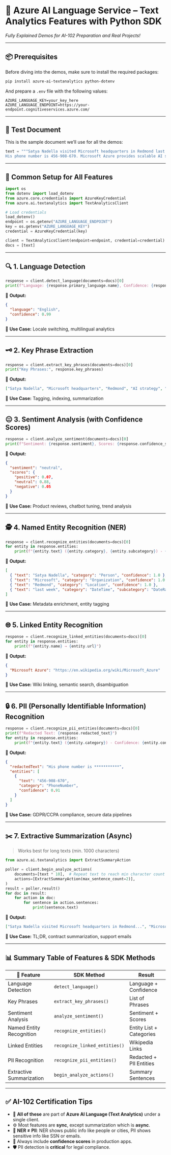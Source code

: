 # 🧠 Azure AI Language Service – Text Analytics Features with Python SDK

_Fully Explained Demos for AI-102 Preparation and Real Projects!_

---

## 📦 Prerequisites

Before diving into the demos, make sure to install the required packages:

```bash
pip install azure-ai-textanalytics python-dotenv
```

And prepare a `.env` file with the following values:

```env
AZURE_LANGUAGE_KEY=your_key_here
AZURE_LANGUAGE_ENDPOINT=https://your-endpoint.cognitiveservices.azure.com/
```

---

## 🧪 Test Document

This is the sample document we’ll use for all the demos:

```python
text = """Satya Nadella visited Microsoft headquarters in Redmond last week to discuss future AI strategy.
His phone number is 456-908-670. Microsoft Azure provides scalable AI services."""
```

---

## 🧰 Common Setup for All Features

```python
import os
from dotenv import load_dotenv
from azure.core.credentials import AzureKeyCredential
from azure.ai.textanalytics import TextAnalyticsClient

# Load credentials
load_dotenv()
endpoint = os.getenv("AZURE_LANGUAGE_ENDPOINT")
key = os.getenv("AZURE_LANGUAGE_KEY")
credential = AzureKeyCredential(key)

client = TextAnalyticsClient(endpoint=endpoint, credential=credential)
docs = [text]
```

---

## 🔍 1. Language Detection

```python
response = client.detect_language(documents=docs)[0]
print(f"Language: {response.primary_language.name}, Confidence: {response.primary_language.confidence_score}")
```

🧾 **Output:**

```json
{
  "language": "English",
  "confidence": 0.99
}
```

📌 **Use Case:** Locale switching, multilingual analytics

---

## 🗝️ 2. Key Phrase Extraction

```python
response = client.extract_key_phrases(documents=docs)[0]
print("Key Phrases:", response.key_phrases)
```

🧾 **Output:**

```json
["Satya Nadella", "Microsoft headquarters", "Redmond", "AI strategy", "phone number"]
```

📌 **Use Case:** Tagging, indexing, summarization

---

## 😐 3. Sentiment Analysis (with Confidence Scores)

```python
response = client.analyze_sentiment(documents=docs)[0]
print(f"Sentiment: {response.sentiment}, Scores: {response.confidence_scores}")
```

🧾 **Output:**

```json
{
  "sentiment": "neutral",
  "scores": {
    "positive": 0.07,
    "neutral": 0.88,
    "negative": 0.05
  }
}
```

📌 **Use Case:** Product reviews, chatbot tuning, trend analysis

---

## 🕵️ 4. Named Entity Recognition (NER)

```python
response = client.recognize_entities(documents=docs)[0]
for entity in response.entities:
    print(f"{entity.text} ({entity.category}, {entity.subcategory}) - {entity.confidence_score}")
```

🧾 **Output:**

```json
[
  { "text": "Satya Nadella", "category": "Person", "confidence": 1.0 },
  { "text": "Microsoft", "category": "Organization", "confidence": 1.0 },
  { "text": "Redmond", "category": "Location", "confidence": 1.0 },
  { "text": "last week", "category": "DateTime", "subcategory": "DateRange", "confidence": 1.0 }
]
```

📌 **Use Case:** Metadata enrichment, entity tagging

---

## 🌐 5. Linked Entity Recognition

```python
response = client.recognize_linked_entities(documents=docs)[0]
for entity in response.entities:
    print(f"{entity.name} → {entity.url}")
```

🧾 **Output:**

```json
{
  "Microsoft Azure": "https://en.wikipedia.org/wiki/Microsoft_Azure"
}
```

📌 **Use Case:** Wiki linking, semantic search, disambiguation

---

## 🔒 6. PII (Personally Identifiable Information) Recognition

```python
response = client.recognize_pii_entities(documents=docs)[0]
print(f"Redacted Text: {response.redacted_text}")
for entity in response.entities:
    print(f"{entity.text} ({entity.category}) - Confidence: {entity.confidence_score}")
```

🧾 **Output:**

```json
{
  "redactedText": "His phone number is ***********",
  "entities": [
    {
      "text": "456-908-670",
      "category": "PhoneNumber",
      "confidence": 0.91
    }
  ]
}
```

📌 **Use Case:** GDPR/CCPA compliance, secure data pipelines

---

## ✂️ 7. Extractive Summarization (Async)

> Works best for long texts (min. 1000 characters)

```python
from azure.ai.textanalytics import ExtractSummaryAction

poller = client.begin_analyze_actions(
    documents=[text * 10],  # Repeat text to reach min character count
    actions=[ExtractSummaryAction(max_sentence_count=2)],
)
result = poller.result()
for doc in result:
    for action in doc:
        for sentence in action.sentences:
            print(sentence.text)
```

🧾 **Output:**

```json
["Satya Nadella visited Microsoft headquarters in Redmond...", "Microsoft Azure provides scalable AI services."]
```

📌 **Use Case:** TL;DR, contract summarization, support emails

---

## 📊 Summary Table of Features & SDK Methods

| 🧠 Feature               | SDK Method                    | Result                   |
| ------------------------ | ----------------------------- | ------------------------ |
| Language Detection       | `detect_language()`           | Language + Confidence    |
| Key Phrases              | `extract_key_phrases()`       | List of Phrases          |
| Sentiment Analysis       | `analyze_sentiment()`         | Sentiment + Scores       |
| Named Entity Recognition | `recognize_entities()`        | Entity List + Categories |
| Linked Entities          | `recognize_linked_entities()` | Wikipedia Links          |
| PII Recognition          | `recognize_pii_entities()`    | Redacted + PII Entities  |
| Extractive Summarization | `begin_analyze_actions()`     | Summary Sentences        |

---

## ✅ AI-102 Certification Tips

- 📌 **All of these** are part of **Azure AI Language (Text Analytics)** under a single client.
- ⚙️ Most features are **sync**, except summarization which is **async**.
- 🚨 **NER ≠ PII**: NER shows public info like people or cities, PII shows sensitive info like SSN or emails.
- 📄 Always include **confidence scores** in production apps.
- 🛡️ PII detection is **critical** for legal compliance.
